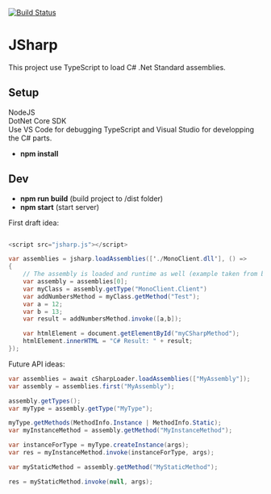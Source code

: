 [![Build Status](https://travis-ci.com/simontardif/TypeScriptCS.svg?branch=master)](https://travis-ci.com/simontardif/TypeScriptCS)
# JSharp

This project use TypeScript to load C# .Net Standard assemblies.

## Setup

NodeJS <br>
DotNet Core SDK<br>
Use VS Code for debugging TypeScript and Visual Studio for developping the C# parts. <br>

* <b>npm install</b>

## Dev

* <b>npm run build</b> (build project to /dist folder)
* <b>npm start</b> (start server)

First draft idea:
```csharp

<script src="jsharp.js"></script>

var assemblies = jsharp.loadAssemblies(['./MonoClient.dll'], () =>
{
    // The assembly is loaded and runtime as well (example taken from blazor)
    var assembly = assemblies[0];
    var myClass = assembly.getType("MonoClient.Client")
    var addNumbersMethod = myClass.getMethod("Test");
    var a = 12;
    var b = 13;
    var result = addNumbersMethod.invoke([a,b]);

    var htmlElement = document.getElementById("myCSharpMethod");
    htmlElement.innerHTML = "C# Result: " + result;
});

```

Future API ideas:
```csharp
var assemblies = await cSharpLoader.loadAssemblies(["MyAssembly"]);
var assembly = assemblies.first("MyAssembly");

assembly.getTypes();
var myType = assembly.getType("MyType");

myType.getMethods(MethodInfo.Instance | MethodInfo.Static);
var myInstanceMethod = assembly.getMethod("MyInstanceMethod");

var instanceForType = myType.createInstance(args);
var res = myInstanceMethod.invoke(instanceForType, args);

var myStaticMethod = assembly.getMethod("MyStaticMethod");

res = myStaticMethod.invoke(null, args);

```
